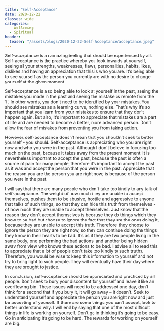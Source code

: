 ```yaml
---
title: "Self-Acceptance"
date: 2020-12-22
classes: wide
categories:
  - Wellbeing
  - Spiritual
header:
  teaser: "/assets/blogs/2020-12-22-Self-Acceptance/acceptance.jpeg"
---
```


Self-acceptance is an amazing feeling that should be experienced by all. Self-acceptance is the practice whereby you look inwards at yourself, seeing all your strengths, weaknesses, flaws, personalities, habits, likes, dislikes and having an appreciation that this is who you are. It’s being able to see yourself as the person you currently are with no desire to change yourself at the given moment. 

Self-acceptance is also being able to look at yourself in the past, seeing the mistakes you made in the past and seeing the mistake as remote from the ‘I’. In other words, you don’t need to be identified by your mistakes. You should see mistakes as a learning curve, nothing else. That’s why it’s so important that you learn from your mistakes to ensure that they don’t happen again. But also, it’s important to appreciate that mistakes are a part of life and are needed to become a better, more advanced person. Don’t allow the fear of mistakes from preventing you from taking action.  

However, self-acceptance doesn’t mean that you shouldn’t seek to better yourself – you should.  Self-acceptance is appreciating who you are right now and who you were in the past. Although I don’t believe in focusing too much on the past, because it takes away from the present moment. It is nevertheless important to accept the past, because the past is often a source of pain for many people, therefore it’s important to accept the past as it was and accept the person that you were in the past. Appreciate that the reason you are the person you are right now; is because of the person you were in the past. 

I will say that there are many people who don't take too kindly to any talk of self-acceptance. The weight of how much they are unable to accept themselves, pushes them to be abusive, hostile and aggressive to anyone that talks of such things, so that they can hide this truth from themselves - of how much they are unable to accept themselves. Just know that the reason they don't accept themselves is because they do things which they know to be bad but choose to ignore the fact that they are the ones doing it, because they are unable to accept this truth. Therefore, they choose to ignore the person they are right now, so they can continue doing the things they know in their hearts to be bad. It’s as if they are two people living in the same body, one performing the bad actions, and another being hidden away from view who knows these actions to be bad. I advise all to read this to appreciate that a lot of people don't take too kindly to such truths. Therefore, you would be wise to keep this information to yourself and not try to bring light to such people. They will eventually have their day where they are brought to justice. 

In conclusion, self-acceptance should be appreciated and practiced by all people. Don’t seek to bury your discontent for yourself and leave it like an overflowing bin. These issues will need to be addressed one day, don’t think for a second that if you bury it, it will go away – it doesn’t. Seek to understand yourself and appreciate the person you are right now and just be accepting of yourself. If there are some things you can’t accept, look to better understand why. I will end by saying that one of the most difficult things in life is working on yourself. Don’t go in thinking it’s going to be easy. Go in anticipating it’s going to be hard. The rewards for working on yourself are big.
